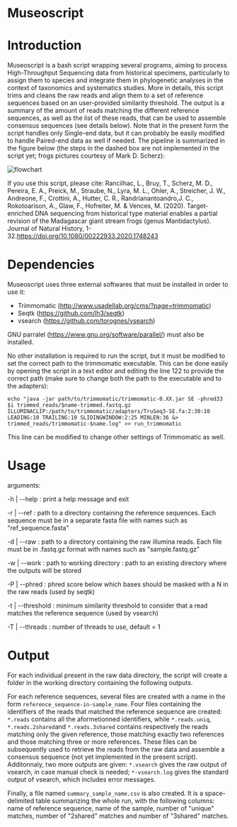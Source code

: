 # Museoscript
# Introduction

Museoscript is a bash script wrapping several programs, aiming to process High-Throughput Sequencing data from historical specimens, particularly to assign them to species and integrate them in phylogenetic analyses in the context of taxonomics and systematics studies. More in details, this script trims and cleans the raw reads and align them to a set of reference sequences based on an user-provided similarity threshold. The output is a summary of the amount of reads matching the different reference sequences, as well as the list of these reads, that can be used to assemble consensus sequences (see details below). Note that in the present form the script handles only Single-end data, but it can probably be easily modified to handle Paired-end data as well if needed. The pipeline is summarized in the figure below (the steps in the dashed box are not implemented in the script yet; frogs pictures courtesy of Mark D. Scherz):

![flowchart](https://user-images.githubusercontent.com/55992265/84680347-d2ea0880-af32-11ea-9885-80de0ac635e5.png)


If you use this script, please cite: Rancilhac, L., Bruy, T., Scherz, M. D., Pereira, E. A., Preick, M., Straube, N., Lyra, M. L., Ohler, A., Streicher, J. W., Andreone, F., Crottini, A., Hutter, C. R., Randrianantoandro,J. C., Rokotoarison, A., Glaw, F., Hofreiter, M. & Vences, M. (2020). Target-enriched DNA sequencing from historical type material enables a partial revision of the Madagascar giant stream frogs (genus Mantidactylus). Journal of Natural History, 1-32.https://doi.org/10.1080/00222933.2020.1748243

# Dependencies

Museoscript uses three external softwares that must be installed in order to use it:
  - Trimmomatic (http://www.usadellab.org/cms/?page=trimmomatic)
  - Seqtk (https://github.com/lh3/seqtk)
  - vsearch (https://github.com/torognes/vsearch)
  
GNU parralel (https://www.gnu.org/software/parallel/) must also be installed.
  
No other installation is required to run the script, but it must be modified to set the correct path to the trimmomatic executable. This can be done easily by opening the script in a text editor and editing the line 122 to provide the correct path (make sure to change both the path to the executable and to the adapters):
  
 `` echo "java -jar path/to/trimmomatic/trimmomatic-0.XX.jar SE -phred33 $i trimmed_reads/$name-trimmed.fastq.gz ILLUMINACLIP:/path/to/trimmomatic/adapters/TruSeq3-SE.fa:2:30:10 LEADING:10 TRAILING:10 SLIDINGWINDOW:2:25 MINLEN:36 &> trimmed_reads/trimmomatic-$name.log" >> run_trimmomatic ``
  
  This line can be modified to change other settings of Trimmomatic as well.
  
  # Usage
  
arguments: 

-h | --help : print a help message and exit

-r | --ref : path to a directory containing the reference sequences. Each sequence must be in a separate fasta file with names such as "ref_sequence.fasta"

-d | --raw : path to a directory containing the raw illumina reads. Each file must be in .fastq.gz format with names such as "sample.fastq.gz"

-w | --work : path to working directory : path to an existing directory where the outputs will be stored 

-P | --phred : phred score below which bases should be masked with a N in the raw reads (used by seqtk)

-t | --threshold : minimum similarity threshold to consider that a read matches the reference sequence (used by vsearch)

-T | --threads : number of threads to use, default = 1

  # Output
  
For each individual present in the raw data directory, the script will create a folder in the working directory containing the following outputs.

For each reference sequences, several files are created with a name in the form ``reference_sequence-in-sample_name``. Four files containing the identifiers of the reads that matched the reference sequence are created: ``*.reads`` contains all the aformetionned identifiers, while ``*.reads.uniq``, ``*.reads.2shared``and ``*.reads.3shared`` contains respectively the reads matching only the given reference, those matching exactly two references and those matching three or more references. These files can be subsequently used to retrieve the reads from the raw data and assemble a consensus sequence (not yet implemented in the present script). Additonnaly, two more outputs are given: ``*.vsearch`` gives the raw output of vsearch, in case manual check is needed; ``*-vsearch.log`` gives the standard output of vsearch, which includes error messages.

Finally, a file named ``summary_sample_name.csv`` is also created. It is a space-delimited table summarizing the whole run, with the following columns: name of reference sequence, name of the sample, number of "unique" matches, number of "2shared" matches and number of "3shared" matches.
  
